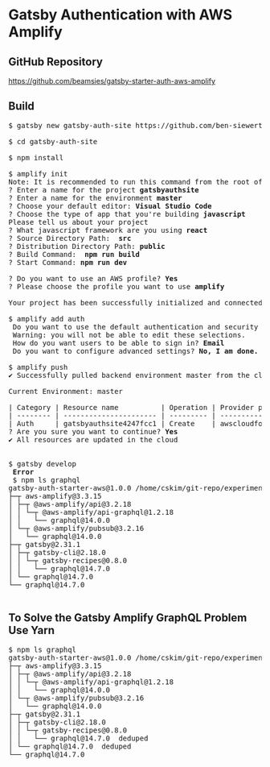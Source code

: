 # Gatsby Authentication with AWS Amplify

## GitHub Repository

https://github.com/beamsies/gatsby-starter-auth-aws-amplify

## Build

<pre>
$ gatsby new gatsby-auth-site https://github.com/ben-siewert/gatsby-starter-auth-aws-amplify

$ cd gatsby-auth-site

$ npm install

$ amplify init
Note: It is recommended to run this command from the root of your app directory
? Enter a name for the project <b>gatsbyauthsite</b>
? Enter a name for the environment <b>master</b>
? Choose your default editor: <b>Visual Studio Code</b>
? Choose the type of app that you're building <b>javascript</b>
Please tell us about your project
? What javascript framework are you using <b>react</b>
? Source Directory Path:  <b>src</b>
? Distribution Directory Path: <b>public</b>
? Build Command:  <b>npm run build</b>
? Start Command: <b>npm run dev</b>

? Do you want to use an AWS profile? <b>Yes</b>
? Please choose the profile you want to use <b>amplify</b>

Your project has been successfully initialized and connected to the cloud!

$ amplify add auth
 Do you want to use the default authentication and security configuration? <b>Default configuration</b>
 Warning: you will not be able to edit these selections. 
 How do you want users to be able to sign in? <b>Email</b>
 Do you want to configure advanced settings? <b>No, I am done.</b>

$ amplify push
✔ Successfully pulled backend environment master from the cloud.

Current Environment: master

| Category | Resource name          | Operation | Provider plugin   |
| -------- | ---------------------- | --------- | ----------------- |
| Auth     | gatsbyauthsite4247fcc1 | Create    | awscloudformation |
? Are you sure you want to continue? <b>Yes</b>
✔ All resources are updated in the cloud


$ gatsby develop
 <b>Error</b>
 $ npm ls graphql
gatsby-auth-starter-aws@1.0.0 /home/cskim/git-repo/experimentplatform/gatsby/gatsby-auth-site
├─┬ aws-amplify@3.3.15
│ ├─┬ @aws-amplify/api@3.2.18
│ │ └─┬ @aws-amplify/api-graphql@1.2.18
│ │   └── graphql@14.0.0 
│ └─┬ @aws-amplify/pubsub@3.2.16
│   └── graphql@14.0.0 
├─┬ gatsby@2.31.1
│ ├─┬ gatsby-cli@2.18.0
│ │ └─┬ gatsby-recipes@0.8.0
│ │   └── graphql@14.7.0 
│ └── graphql@14.7.0 
└── graphql@14.7.0 

</pre>

## To Solve the Gatsby Amplify GraphQL Problem **Use Yarn**

<pre>
$ npm ls graphql
gatsby-auth-starter-aws@1.0.0 /home/cskim/git-repo/experimentplatform/gatsby/gatsby-auth-site1
├─┬ aws-amplify@3.3.15
│ ├─┬ @aws-amplify/api@3.2.18
│ │ └─┬ @aws-amplify/api-graphql@1.2.18
│ │   └── graphql@14.0.0 
│ └─┬ @aws-amplify/pubsub@3.2.16
│   └── graphql@14.0.0 
├─┬ gatsby@2.31.1
│ ├─┬ gatsby-cli@2.18.0
│ │ └─┬ gatsby-recipes@0.8.0
│ │   └── graphql@14.7.0  deduped
│ └── graphql@14.7.0  deduped
└── graphql@14.7.0 




</pre>



